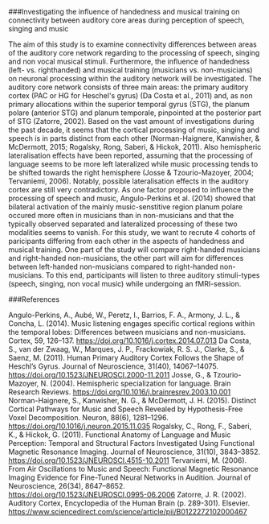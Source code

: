  
###Investigating the influence of handedness and musical training on connectivity between auditory core areas during perception of speech, singing and music 

The aim of this study is to examine connectivity differences between areas of the auditory core network regarding to the processing of speech, singing and non vocal musical stimuli. Furthermore, the influence of handedness (left- vs. righthanded) and musical training (musicians vs. non-musicians) on neuronal processing within the auditory network will be investigated.
The auditory core network consists of three main areas: the primary auditory cortex (PAC or HG for Heschel's gyrus) (Da Costa et al., 2011) and, as non primary allocations within the superior temporal gyrus (STG), the planum polare (anterior STG) and planum temporale, pinpointed at the posterior part of STG (Zatorre, 2002). Based on the vast amount of investigations during the past decade, it seems that the cortical processing of music, singing and speech is in parts distinct from each other (Norman-Haignere, Kanwisher, & McDermott, 2015; Rogalsky, Rong, Saberi, & Hickok, 2011)⁠. Also hemispheric lateralisation effects have been reported, assuming that the processing of language seems to be more left lateralized while music processing tends to be shifted towards the right hemisphere (Josse & Tzourio-Mazoyer, 2004; Tervaniemi, 2006)⁠. Notably, possible lateralisation effects in the auditory cortex are still very contradictory. As one factor proposed to influence the processing of speech and music, Angulo-Perkins et al. (2014)⁠ showed that bilateral activation of the mainly music-senstitive region planum polare occured more often in musicians than in non-musicians and that the typically observed separated and lateralized processing of these two modalities seems to vanish.
For this study, we want to recrute 4 cohorts of paricipants differing from each other in the aspects of handedness and musical training. One part of the study will compare right-handed musicians and right-handed non-musicians, the other part will aim for differences between left-handed non-musicians compared to right-handed non-musicians. 
To this end, participants will listen to three auditory stimuli-types (speech, singing, non vocal music) while undergoing an fMRI-session. 




###References

Angulo-Perkins, A., Aubé, W., Peretz, I., Barrios, F. A., Armony, J. L., & Concha, L. (2014). Music listening engages specific cortical regions within the temporal lobes: Differences between musicians and non-musicians. Cortex, 59, 126–137. https://doi.org/10.1016/j.cortex.2014.07.013
Da Costa, S., van der Zwaag, W., Marques, J. P., Frackowiak, R. S. J., Clarke, S., & Saenz, M. (2011). Human Primary Auditory Cortex Follows the Shape of Heschl’s Gyrus. Journal of Neuroscience, 31(40), 14067–14075. https://doi.org/10.1523/JNEUROSCI.2000-11.2011
Josse, G., & Tzourio-Mazoyer, N. (2004). Hemispheric specialization for language. Brain Research Reviews. https://doi.org/10.1016/j.brainresrev.2003.10.001
Norman-Haignere, S., Kanwisher, N. G., & McDermott, J. H. (2015). Distinct Cortical Pathways for Music and Speech Revealed by Hypothesis-Free Voxel Decomposition. Neuron, 88(6), 1281–1296. https://doi.org/10.1016/j.neuron.2015.11.035
Rogalsky, C., Rong, F., Saberi, K., & Hickok, G. (2011). Functional Anatomy of Language and Music Perception: Temporal and Structural Factors Investigated Using Functional Magnetic Resonance Imaging. Journal of Neuroscience, 31(10), 3843–3852. https://doi.org/10.1523/JNEUROSCI.4515-10.2011
Tervaniemi, M. (2006). From Air Oscillations to Music and Speech: Functional Magnetic Resonance Imaging Evidence for Fine-Tuned Neural Networks in Audition. Journal of Neuroscience, 26(34), 8647–8652. https://doi.org/10.1523/JNEUROSCI.0995-06.2006
Zatorre, J. R. (2002). Auditory Cortex, Encyclopedia of the Human Brain (p. 289-301). Elsevier. https://www.sciencedirect.com/science/article/pii/B0122272102000467
 
